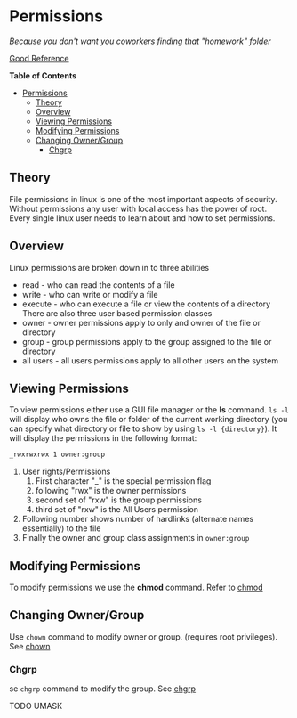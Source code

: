 # Permissions
*Because you don't want you coworkers finding that "homework" folder*

[Good Reference](https://www.linux.com/training-tutorials/understanding-linux-file-permissions/)

**Table of Contents**
- [Permissions](#permissions)
  - [Theory](#theory)
  - [Overview](#overview)
  - [Viewing Permissions](#viewing-permissions)
  - [Modifying Permissions](#modifying-permissions)
  - [Changing Owner/Group](#changing-ownergroup)
    - [Chgrp](#chgrp)
## Theory
File permissions in linux is one of the most important aspects of security. Without permissions any user with local access has the power of root. Every single linux user needs to learn about and how to set permissions.
## Overview
Linux permissions are broken down in to three abilities
* read - who can read the contents of a file
* write - who can write or modify a file
* execute - who can execute a file or view the contents of a directory
There are also three user based permission classes
* owner - owner permissions apply to only and owner of the file or directory
* group - group permissions apply to the group assigned to the file or directory
* all users - all users permissions apply to all other users on the system
## Viewing Permissions
To view permissions either use a GUI file manager or the **ls** command. `ls -l` will display who owns the file or folder of the current working directory (you can specify what directory or file to show by using `ls -l {directory}`). It will display the permissions in the following format:
```sh
_rwxrwxrwx 1 owner:group
```
1. User rights/Permissions
    1. First character  "_" is the special permission flag
    2. following "rwx" is the owner permissions
    3. second set of "rxw" is the group permissions
    4. third set of "rxw" is the All Users permission
2. Following number shows number of hardlinks (alternate names essentially) to the file
3. Finally the owner and group class assignments in `owner:group`
## Modifying Permissions
To modify permissions we use the **chmod** command. Refer to [chmod](../../GNU/Core_Utils/Changing_File_Attributes/chmod.md)
## Changing Owner/Group
Use `chown` command to modify owner or group. (requires root privileges). See [chown](../../GNU/Core_Utils/Changing_File_Attributes/chown.md)
### Chgrp
se `chgrp` command to modify the group. See [chgrp](../../GNU/Core_Utils/Changing_File_Attributes/chgrp.md)

TODO UMASK